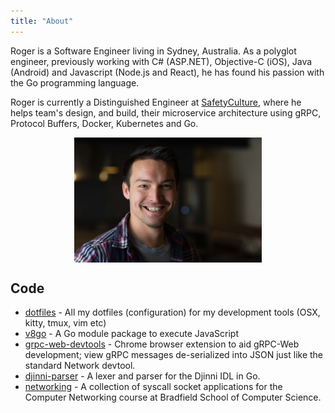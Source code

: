 ```yaml
---
title: "About"
---
```


Roger is a Software Engineer living in Sydney, Australia. As a polyglot engineer, previously working with C# (ASP.NET), Objective-C (iOS), Java (Android) and Javascript (Node.js and React), he has found his passion with the Go programming language.

Roger is currently a Distinguished Engineer at [SafetyCulture](https://safetyculture.com/about), where he helps team's design, and build, their microservice architecture using gRPC, Protocol Buffers, Docker, Kubernetes and Go.

<img src="me.jpg" width="50%" style="display:block;margin:0.4em auto;min-width:300px"/>

## Code

- [dotfiles](https://github.com/rogchap/dotfiles) - All my dotfiles (configuration) for my development tools (OSX, kitty, tmux, vim etc)
- [v8go](https://rogchap.com/v8go) - A Go module package to execute JavaScript
- [grpc-web-devtools](https://github.com/SafetyCulture/grpc-web-devtools) - Chrome browser extension to aid gRPC-Web development; view gRPC messages de-serialized into JSON just like the standard Network devtool.
- [djinni-parser](https://github.com/SafetyCulture/djinni-parser) - A lexer and parser for the Djinni IDL in Go.
- [networking](https://github.com/rogchap/networking) - A collection of syscall socket applications for the Computer Networking course at Bradfield School of Computer Science.
